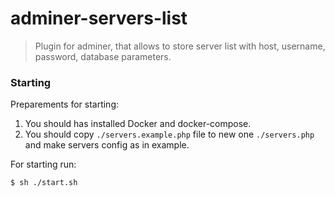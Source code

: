 # adminer-servers-list

> Plugin for adminer, that allows to store server list with host, username, password, database parameters.

### Starting

Preparements for starting: 

1. You should has installed Docker and docker-compose.
1. You should copy `./servers.example.php` file to new one `./servers.php` and make servers config as in example.

For starting run: 

```bash
$ sh ./start.sh
```